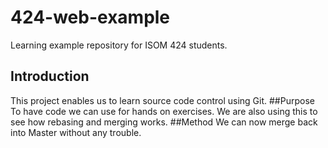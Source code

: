 # 424-web-example
Learning example repository for ISOM 424 students.
## Introduction
This project enables us to learn source code control using Git.
##Purpose
To have code we can use for hands on exercises. We are also using this to see how rebasing and merging works.
##Method
We can now merge back into Master without any trouble.